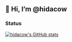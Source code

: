 ## 👋 Hi, I’m @hidacow

### Status



[![hidacow's GitHub stats](https://github-readme-stats.vercel.app/api?username=hidacow&show=prs_merged,prs_merged_percentage)](https://github.com/anuraghazra/github-readme-stats)

